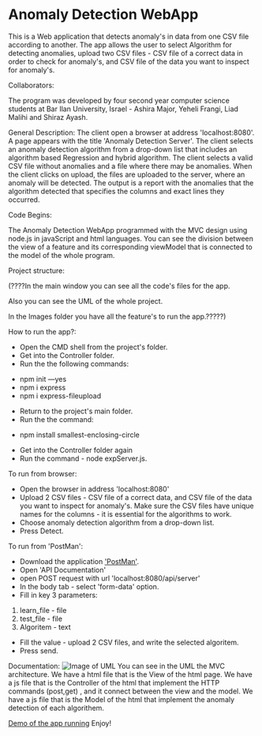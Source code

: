 # Anomaly Detection WebApp

This is a Web application that detects anomaly's in data from one CSV file according to another.
The app allows the user to select Algorithm for detecting anomalies, upload two CSV files - CSV file of a correct data in order to check for anomaly's, and CSV file of the data you want to inspect for anomaly's.

Collaborators:

The program was developed by four second year computer science students at Bar Ilan University, Israel - Ashira Major, Yeheli Frangi, Liad Malihi and Shiraz Ayash.

General Description:
The client open a browser at address 'localhost:8080'. 
A page appears with the title 'Anomaly Detection Server'.
The client selects an anomaly detection algorithm from a drop-down list that includes an algorithm based Regression and hybrid algorithm.
The client selects a valid CSV file without anomalies and a file where there may be anomalies.
When the client clicks on upload, the files are uploaded to the server, where an anomaly will be detected.
The output is a report with the anomalies that the algorithm detected that specifies the columns and exact lines they occurred.

Code Begins:

The Anomaly Detection WebApp programmed with the MVC design using node.js in javaScript and html languages.
You can see the division between the view of a feature and its corresponding viewModel that is connected to the model of the whole program.

Project structure:

(????In the main window you can see all the code's files for the app.

Also you can see the UML of the whole project.

In the Images folder you have all the feature's to run the app.?????)

How to run the app?:
* Open the CMD shell from the project's folder.
* Get into the Controller folder.
* Run the the following commands:
- npm init —yes
- npm i express
- npm i express-fileupload
* Return to the project's main folder.
* Run the the command:
- npm install smallest-enclosing-circle
* Get into the Controller folder again
* Run the command - node expServer.js.

To run from browser: 
* Open the browser in address 'localhost:8080'
* Upload 2 CSV files - CSV file of a correct data, and CSV file of the data you want to inspect for anomaly's.
Make sure the CSV files have unique names for the columns - it is essential for the algorithms to work. 
* Choose anomaly detection algorithm from a drop-down list.
* Press Detect.

To run from 'PostMan':
* Download the application ['PostMan'](https://www.postman.com/downloads/).
* Open 'API Documentation'
* open POST request with url 'localhost:8080/api/server'
* In the body tab - select 'form-data' option.
* Fill in key 3 parameters:
1. learn_file - file
2. test_file - file
3. Algoritem - text
* Fill the value - upload  2 CSV files, and write the selected algoritem.
* Press send.

Documentation:
![Image of UML](https://github.com/ashira-major/FlightDetection/blob/master/UML.jpg)
You can see in the UML the MVC architecture.
We have a html file that is the View of the html page.
We have a js file that is the Controller of the html that implement the HTTP commands (post,get) , and it connect between the view and the model.
We have a js file that is the Model of the html that implement the anomaly detection of each algorithem.

[Demo of the app running](https://youtu.be/wTXn-ooOaXc)
Enjoy!

